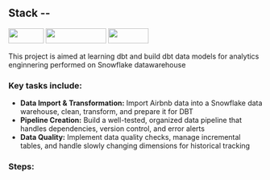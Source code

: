 <!-- PROJECT LOGO -->
  <a>
<!--     <img src="images/dbt.png" alt="Logo" width="350" height="150"> -->
 
  ## Stack -- 
  
  <img src="https://img.shields.io/badge/dbt-red?logo=dbt"  width="70" height="30">   <img src="https://img.shields.io/badge/snowflake-blue?logo=snowflake"  width="120" height="30"> 
  <img src="https://img.shields.io/badge/dagster-metal" width="80" height="30"> 
  </a>
<br>

This project is aimed at learning dbt and build dbt data models for analytics enginnering performed on Snowflake datawarehouse
</br>
### Key tasks include:
- **Data Import & Transformation:** Import Airbnb data into a Snowflake data warehouse, clean, transform, and prepare it for DBT
- **Pipeline Creation:** Build a well-tested, organized data pipeline that handles dependencies, version control, and error alerts
- **Data Quality:** Implement data quality checks, manage incremental tables, and handle slowly changing dimensions for historical tracking

### Steps:
